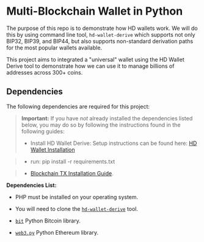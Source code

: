# Multi-Blockchain Wallet in Python


The purpose of this repo is to demonstrate how HD wallets work. We will do this by using command line tool, `hd-wallet-derive` which 
supports not only BIP32, BIP39, and BIP44, but also supports non-standard derivation paths for the most popular wallets available. 

This project aims to integrated a "universal" wallet using the HD Wallet Derive tool to demonstrate how we can use it to manage billions of addresses across 300+ coins.

## Dependencies

The following dependencies are required for this project: 

> **Important:** If you have _not_ already installed the dependencies listed below, you may do so by following the instructions found in the following guides:
  > - Install HD Wallet Derive: Setup instructions can be found here:
 <a href="https://monash.bootcampcontent.com/monash-coding-bootcamp/monu-virt-fin-pt-08-2021-u-c/-/blob/master/02-Homework/19-Blockchain-Python/Homework/Resources/HD_Wallet_Derive_Install_Guide.md">HD Wallet Installation</a>

 > - run: pip install -r requirements.txt


  > - [Blockchain TX Installation Guide](Resources/Blockchain_TX_Install_Guide.md).

**Dependencies List:**
- PHP must be installed on your operating system.

- You will need to clone the [`hd-wallet-derive`](https://github.com/dan-da/hd-wallet-derive) tool.

- [`bit`](https://ofek.github.io/bit/) Python Bitcoin library.

- [`web3.py`](https://github.com/ethereum/web3.py) Python Ethereum library.




